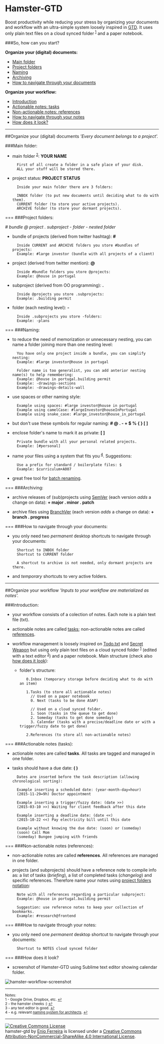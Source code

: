 Hamster-GTD
===========

Boost productivity while reducing your stress by organizing your documents and workflow with an ultra-simple system loosely inspired in [GTD](http://en.wikipedia.org/wiki/Getting_Things_Done). It uses only plain text files on a cloud synced folder<sup id="refnote1"> [1](#footnote1)</sup> and a paper notebook.



###So, how can you start?

**Organize your (digital) documents:**

- [Main folder](#main-folder)
- [Project folders](#project-folders)
- [Naming](#naming)
- [Archiving](#archiving)
- [How to navigate through your documents](#how-to-navigate-through-your-documents)

**Organize your workflow:**

- [Introduction](#introduction)
- [Actionable notes: tasks](#actionable-notes-tasks)
- [Non-actionable notes: references](#non-actionable-notes-references)
- [How to navigate through your notes](#how-to-navigate-through-your-notes)
- [How does it look?](#how-does-it-look)



---
##Organize your (digital) documents
*'Every document belongs to a project'.*



###Main folder:

- main folder<sup id="refnote2"> [2](#footnote2)</sup>: **YOUR NAME**

        First of all create a folder in a safe place of your disk.
        ALL your stuff will be stored there.

- project status: **PROJECT STATUS**

        Inside your main folder there are 3 folders:

        INBOX folder (to put new documents until deciding what to do with them).
        CURRENT folder (to store your active projects).
        ARCHIVE folder (to store your dormant projects).



===
###Project folders:

*# bundle @ project . subproject - folder - nested folder*

- bundle of projects (derived from twitter hashtag): **#**

        Inside CURRENT and ARCHIVE folders you store #bundles of projects:
        Example: #large investor (bundle with all projects of a client)

- project (derived from twitter mention): **@**

    	Inside #bundle folders you store @projects:
        Example: @house in portugal    

- subproject (derived from OO programming): **.**

    	Inside @projects you store .subprojects:
        Example: .building permit

- folder (each nesting level): **-**

    	Inside .subprojects you store -folders:
        Example: -plans



===
###Naming:

- to reduce the need of memorization or unnecessary nesting, you can name a folder joining more than one nesting level:

        You have only one project inside a bundle, you can simplify nesting:
        Example: #large investor@house in portugal

        Folder name is too generalist, you can add anterior nesting name(s) to help remembering:
        Example: @house in portugal.building permit
        Example: -drawings-sections
        Example: -drawings-details-wall

- use spaces or other naming style:

        Example using spaces: #large investor@house in portugal
        Example using camelCase: #largeInvestor@houseInPortugal
        Example using snake_case: #large_investor@house_in_portugal


- but don't use these symbols for regular naming: **# @ . - + $ % { } [ ]**

- enclose folder's name to mark it as private: **[ ]**

		Private bundle with all your personal related projects.
        Example: [#personal]

- name your files using a system that fits you<sup id="refnote4"> [4](#footnote4)</sup>. Suggestions:

		Use a prefix for standard / boilerplate files: $
        Example: $curriculum+A007

- great free tool for [batch renaming](http://www.bulkrenameutility.co.uk/Screenshots.php).



===
###Archiving:

- archive releases of (sub)projects using [SemVer](http://www.semver.org/) (each version *adds* a change on data): **+ major . minor . patch**

- archive files using [BranchVer](https://github.com/galfarragem/branchVer) (each version *adds* a change on data): **+ branch . progress**



===
###How to navigate through your documents:

- you only need two *permanent* desktop shortcuts to navigate through your documents: 

        Shortcut to INBOX folder
        Shortcut to CURRENT folder

        A shortcut to archive is not needed, only dormant projects are there.

- and *temporary* shortcuts to very active folders.



---
##Organize your workflow
*'Inputs to your workflow are materialized as notes'.*



###Introduction:

- your workflow consists of a colection of notes. Each note is a plain text file (txt).

- actionable notes are called [tasks](#actionable-notes-tasks); non-actionable notes are called [references](#non-actionable-notes-references).

- workflow management is loosely inspired on [Todo.txt](https://github.com/ginatrapani/todo.txt-cli/wiki/The-Todo.txt-Format) and [Secret Weapon](http://www.thesecretweapon.org/media/Manifesto/The-Secret-Weapon-Manifesto.pdf) but using only plain text files on a cloud synced folder<sup id="refnote1"> [1](#footnote1)</sup> (edited with a text editor<sup id="refnote3"> [3](#footnote3)</sup>) and a paper notebook. Main structure (check also [how does it look](#how-does-it-look)):

  - folder's structure:

           0.Inbox (temporary storage before deciding what to do with an item)           

           1.Tasks (to store all actionable notes)
             // Used on a paper notebook
             0. Next (tasks to be done ASAP)

             // Used on a cloud synced folder.
             1. Soon (tasks in the queue to get done)
             2. Someday (tasks to get done someday)
             3. Calendar (tasks with a precise/deadline date or with a trigger/fuzzy date to get done)

           2.References (to store all non-actionable notes)



===
###Actionable notes (tasks):

- actionable notes are called **tasks**. All tasks are tagged and managed in one folder.

- tasks should have a due date: **( )**

        Dates are inserted before the task description (allowing chronological sorting):
        
        Example inserting a scheduled date: (year-month-day=hour)
        (2015-11-29=9h) Doctor appointment

        Example inserting a trigger/fuzzy date: (date >>)
        (2015-03-10 >>) Waiting for client feedback after this date

        Example inserting a deadline date: (date <<)
        (2015-10-22 <<) Pay electricity bill until this date

        Example without knowing the due date: (soon) or (someday)
        (soon) Call Mom
        (someday) Bungee jumping with friends



===
###Non-actionable notes (references):

- non-actionable notes are called **references**. All references are managed in one folder.

- projects (and subprojects) should have a reference note to compile info as: a list of tasks (*briefing*), a list of completed tasks (*changelog*) and specific references. Therefore name your notes using [project folders notation](#project-folders):

        Note with all references regarding a particular subproject:
        Example: @house in portugal.building permit

        Suggestion: use reference notes to keep your collection of bookmarks.
        Example: #research@frontend



===
###How to navigate through your notes:

- you only need one *permanent* desktop shortcut to navigate through your documents: 

        Shortcut to NOTES cloud synced folder



===
###How does it look?

- screenshot of Hamster-GTD using Sublime text editor showing calendar folder.

![hamster-workflow-screenshot](https://github.com/galfarragem/hamster-gtd/blob/master/examples/hamster-workflow_screenshot%20example.PNG)



---
<sup>Notes:</sup><br>
<sup><a name="footnote1">1</a> - Google Drive, Dropbox, etc. [↩](#refnote1)</sup><br>
<sup><a name="footnote2">2</a> - the hamster cheeks :) [↩](#refnote2)</sup><br>
<sup><a name="footnote3">3</a> - any text editor is good. [↩](#refnote3)</sup><br>
<sup><a name="footnote4">4</a> - e.g. relevant [naming system for architects](https://github.com/galfarragem/gerbil-project). [↩](#refnote4)</sup>



---
<a rel="license" href="http://creativecommons.org/licenses/by-nc-sa/4.0/"><img alt="Creative Commons License" style="border-width:0" src="https://i.creativecommons.org/l/by-nc-sa/4.0/88x31.png" /></a><br /><span xmlns:dct="http://purl.org/dc/terms/" property="dct:title">hamster-gtd</span> by <a xmlns:cc="http://creativecommons.org/ns#" href="http://enioferreira.com/" property="cc:attributionName" rel="cc:attributionURL">Enio Ferreira</a> is licensed under a <a rel="license" href="http://creativecommons.org/licenses/by-nc-sa/4.0/">Creative Commons Attribution-NonCommercial-ShareAlike 4.0 International License</a>.